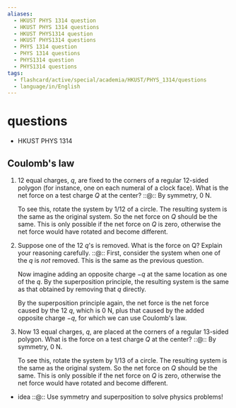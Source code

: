 ```yaml
---
aliases:
  - HKUST PHYS 1314 question
  - HKUST PHYS 1314 questions
  - HKUST PHYS1314 question
  - HKUST PHYS1314 questions
  - PHYS 1314 question
  - PHYS 1314 questions
  - PHYS1314 question
  - PHYS1314 questions
tags:
  - flashcard/active/special/academia/HKUST/PHYS_1314/questions
  - language/in/English
---
```


# questions

- HKUST PHYS 1314

## Coulomb's law

1. 12 equal charges, $q$, are fixed to the corners of a regular 12-sided polygon (for instance, one on each numeral of a clock face). What is the net force on a test charge $Q$ at the center? ::@:: By symmetry, 0&nbsp;N. <p> To see this, rotate the system by 1/12 of a circle. The resulting system is the same as the original system. So the net force on $Q$ should be the same. This is only possible if the net force on $Q$ is zero, otherwise the net force would have rotated and become different. <!--SR:!2025-12-02,229,330!2026-03-04,301,346-->
2. Suppose one of the 12 $q$'s is removed. What is the force on Q? Explain your reasoning carefully. ::@:: First, consider the system when one of the $q$ is _not_ removed. This is the same as the previous question. <p> Now imagine adding an opposite charge $-q$ at the same location as one of the $q$. By the superposition principle, the resulting system is the same as that obtained by removing that $q$ directly. <p> By the superposition principle again, the net force is the net force caused by the 12 $q$, which is 0 N, plus that caused by the added opposite charge $-q$, for which we can use Coulomb's law. <!--SR:!2025-12-31,253,330!2026-04-09,319,346-->
3. Now 13 equal charges, $q$, are placed at the corners of a regular 13-sided polygon. What is the force on a test charge $Q$ at the center? ::@:: By symmetry, 0&nbsp;N. <p> To see this, rotate the system by 1/13 of a circle. The resulting system is the same as the original system. So the net force on $Q$ should be the same. This is only possible if the net force on $Q$ is zero, otherwise the net force would have rotated and become different. <!--SR:!2026-02-09,285,330!2026-04-26,336,346-->

- idea ::@:: Use symmetry and superposition to solve physics problems! <!--SR:!2025-12-19,243,330!2026-02-02,278,330-->
